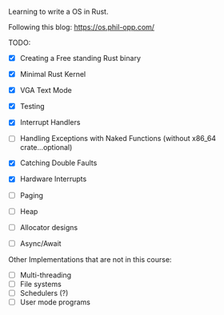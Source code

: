 Learning to write a OS in Rust.

Following this blog: https://os.phil-opp.com/



TODO:

- [x] Creating a Free standing Rust binary
- [x] Minimal Rust Kernel
- [x] VGA Text Mode
- [x] Testing
- [x] Interrupt Handlers
- [ ] Handling Exceptions with Naked Functions (without x86_64 crate...optional)
- [x] Catching Double Faults
- [x] Hardware Interrupts
- [ ] Paging
- [ ] Heap
- [ ] Allocator designs
- [ ] Async/Await


Other Implementations that are not in this course:
- [ ] Multi-threading
- [ ] File systems
- [ ] Schedulers (?)
- [ ] User mode programs